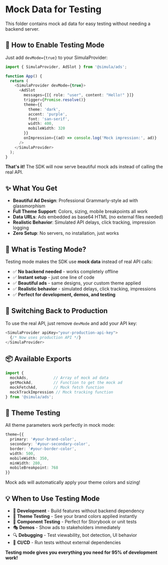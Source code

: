# Mock Data for Testing

This folder contains mock ad data for easy testing without needing a backend server.

## 🚀 **How to Enable Testing Mode**

Just add `devMode={true}` to your SimulaProvider:

```typescript
import { SimulaProvider, AdSlot } from '@simula/ads';

function App() {
  return (
    <SimulaProvider devMode={true}>
      <AdSlot
        messages={[{ role: "user", content: "Hello!" }]}
        trigger={Promise.resolve()}
        theme={{
          theme: 'dark',
          accent: 'purple',
          font: 'san-serif',
          width: 400,
          mobileWidth: 320
        }}
        onImpression={(ad) => console.log('Mock impression:', ad)}
      />
    </SimulaProvider>
  );
}
```

**That's it!** The SDK will now serve beautiful mock ads instead of calling the real API.

## ✨ **What You Get**

- **Beautiful Ad Design**: Professional Grammarly-style ad with glassmorphism
- **Full Theme Support**: Colors, sizing, mobile breakpoints all work
- **Data URLs**: Ads embedded as base64 HTML (no external files needed)
- **Realistic Behavior**: Simulated API delays, click tracking, impression logging
- **Zero Setup**: No servers, no installation, just works

## 🧪 **What is Testing Mode?**

Testing mode makes the SDK use **mock data** instead of real API calls:

- ✅ **No backend needed** - works completely offline
- ✅ **Instant setup** - just one line of code
- ✅ **Beautiful ads** - same designs, your custom theme applied
- ✅ **Realistic behavior** - simulated delays, click tracking, impressions
- ✅ **Perfect for development, demos, and testing**

## 🔄 **Switching Back to Production**

To use the real API, just remove `devMode` and add your API key:

```typescript
<SimulaProvider apiKey="your-production-api-key">
  {/* Now uses production API */}
</SimulaProvider>
```

## 📦 **Available Exports**

```typescript
import { 
  mockAds,           // Array of mock ad data
  getMockAd,         // Function to get the mock ad
  mockFetchAd,       // Mock fetch function
  mockTrackImpression // Mock tracking function
} from '@simula/ads';
```

## 🎨 **Theme Testing**

All theme parameters work perfectly in mock mode:

```typescript
theme={{
  primary: '#your-brand-color',
  secondary: '#your-secondary-color', 
  border: '#your-border-color',
  width: 500,
  mobileWidth: 350,
  minWidth: 280,
  mobileBreakpoint: 768
}}
```

Mock ads will automatically apply your theme colors and sizing!

## 💡 **When to Use Testing Mode**

- 🧪 **Development** - Build features without backend dependency
- 🎨 **Theme Testing** - See your brand colors applied instantly  
- 📱 **Component Testing** - Perfect for Storybook or unit tests
- 🎭 **Demos** - Show ads to stakeholders immediately
- 🔍 **Debugging** - Test viewability, bot detection, UI behavior
- 🚀 **CI/CD** - Run tests without external dependencies

**Testing mode gives you everything you need for 95% of development work!** 